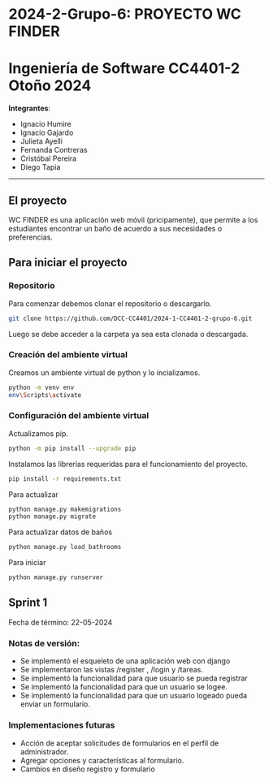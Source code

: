 # 2024-2-Grupo-6: PROYECTO WC FINDER
# Ingeniería de Software CC4401-2 Otoño 2024
**Integrantes**: 
- Ignacio Humire
- Ignacio Gajardo
- Julieta Ayelli
- Fernanda Contreras
- Cristóbal Pereira
- Diego Tapia
---
## El proyecto
WC FINDER es una aplicación web móvil (pricipamente), que permite a los estudiantes encontrar un baño de acuerdo a sus necesidades o preferencias. 
## Para iniciar el proyecto
### Repositorio
Para comenzar debemos clonar el repositorio o descargarlo.
```bash
git clone https://github.com/DCC-CC4401/2024-1-CC4401-2-grupo-6.git
```
Luego se debe acceder a la carpeta ya sea esta clonada o descargada.
### Creación del ambiente virtual
Creamos un ambiente virtual de python y lo incializamos.
```bash
python -m venv env
env\Scripts\activate
```
### Configuración del ambiente virtual
Actualizamos pip.
```bash
python -m pip install --upgrade pip
```

Instalamos las librerías requeridas para el funcionamiento del proyecto.

```bash
pip install -r requirements.txt
```
Para actualizar
```bash
python manage.py makemigrations
python manage.py migrate
```
Para actualizar datos de baños
```bash
python manage.py load_bathrooms   
```
Para iniciar
```bash
python manage.py runserver  
```
## Sprint 1
Fecha de término: 22-05-2024
### Notas de versión:
-  Se implementó el esqueleto de una aplicación web con django
- Se implementaron las vistas /register , /login y /tareas.
- Se implementó la funcionalidad para que usuario se pueda registrar
- Se implementó la funcionalidad para que un usuario se logee.
- Se implementó la funcionalidad para que un usuario logeado pueda enviar un formulario.

### Implementaciones futuras
- Acción de aceptar solicitudes de formularios en el perfil de administrador.
- Agregar opciones y características al formulario.
- Cambios en diseño registro y formulario
